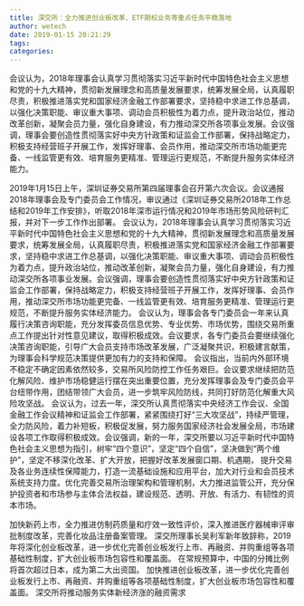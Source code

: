 ```yaml
---
title: 深交所：全力推进创业板改革、ETF期权业务等重点任务平稳落地
author: wetech
date: 2019-01-15 20:21:29
tags: 
categories: 
---
```

会议认为，2018年理事会认真学习贯彻落实习近平新时代中国特色社会主义思想和党的十九大精神，贯彻新发展理念和高质量发展要求，统筹发展全局，认真履职尽责，积极推进落实党和国家经济金融工作部署要求，坚持稳中求进工作总基调，以强化决策职能、审议重大事项、调动会员积极性为着力点，提升政治站位，推动改革创新，凝聚会员力量，强化自身建设，有力推动深交所各项事业发展。会议强调，理事会要创造性贯彻落实好中央方针政策和证监会工作部署，保持战略定力，积极支持经营班子开展工作，发挥好理事、会员作用，推动深交所市场功能更完备、一线监管更有效、培育服务更精准、管理运行更规范，不断提升服务实体经济能力。
<!-- more -->
2019年1月15日上午，深圳证券交易所第四届理事会召开第六次会议。会议通报2018年理事会及专门委员会工作情况，审议通过《深圳证券交易所2018年工作总结和2019年工作安排》，听取2018年深市运行情况和2019年市场形势风险研判汇报，并对下一步工作作出部署。
会议认为，2018年理事会认真学习贯彻落实习近平新时代中国特色社会主义思想和党的十九大精神，贯彻新发展理念和高质量发展要求，统筹发展全局，认真履职尽责，积极推进落实党和国家经济金融工作部署要求，坚持稳中求进工作总基调，以强化决策职能、审议重大事项、调动会员积极性为着力点，提升政治站位，推动改革创新，凝聚会员力量，强化自身建设，有力推动深交所各项事业发展。会议强调，理事会要创造性贯彻落实好中央方针政策和证监会工作部署，保持战略定力，积极支持经营班子开展工作，发挥好理事、会员作用，推动深交所市场功能更完备、一线监管更有效、培育服务更精准、管理运行更规范，不断提升服务实体经济能力。
会议认为，理事会各专门委员会一年来认真履行决策咨询职能，充分发挥委员信息优势、专业优势、市场优势，围绕交易所重点工作提出针对性意见建议，取得积极成效。会议要求，各专门委员会要继续强化决策咨询职能，引导广大会员支持市场改革发展，广泛凝聚共识，积极建言献策，为理事会科学规范决策提供更加有力的支持和保障。
会议指出，当前内外部环境不稳定不确定因素依然较多，交易所风险防控工作任务艰巨。会议要求继续把防范化解风险、维护市场稳健运行摆在突出重要位置，充分发挥理事会及专门委员会平台纽带作用，团结带领广大会员，进一步筑牢风险防线，共同打好防范化解重大风险攻坚战。
会议认为，过去一年，深交所认真贯彻落实中央经济工作会议、全国金融工作会议精神和证监会工作部署，紧紧围绕打好“三大攻坚战”，持续严管理，全力防风险，着力补短板，积极促发展，努力服务国家经济社会发展全局，市场建设各项工作取得积极成效。会议强调，新的一年，深交所要以习近平新时代中国特色社会主义思想为指引，树牢“四个意识”，坚定“四个自信”，坚决做到“两个维护”，坚定不移深化改革、扩大开放，把握好改革发展窗口期、机遇期，
提升交易及各业务连续性保障能力，打造一流基础设施和应用平台，加大对行业和会员技术系统支持力度。优化完善交易所治理架构和管理机制，大力推进监管公开，充分保护投资者和市场参与主体合法权益，建设规范、透明、开放、有活力、有韧性的资本市场。
 
 
加快新药上市，全力推进仿制药质量和疗效一致性评价，深入推进医疗器械审评审批制度改革，完善化妆品注册备案管理。
深交所理事长吴利军新年致辞称，2019年将深化创业板改革，进一步优化完善创业板发行上市、再融资、并购重组等各项基础性制度，扩大创业板市场包容性和覆盖面。
在常规预算中，中国的分摊比例将首次超过日本，成为第二大出资国。
加快推进创业板改革，进一步优化完善创业板发行上市、再融资、并购重组等各项基础性制度，扩大创业板市场包容性和覆盖面。
深交所将推动服务实体新经济涨的融资需求
